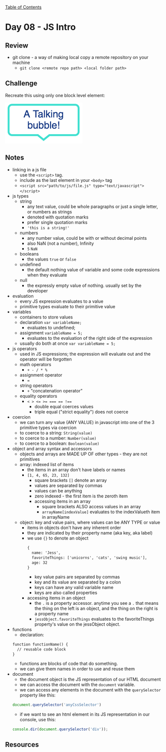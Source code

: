 [Table of Contents](/README.md)

# Day 08 - JS Intro

## Review
- git clone - a way of making local copy a remote repository on your machine
  - `git clone <remote repo path> <local folder path>`

## Challenge
Recreate this using only one block level element:

![talking bubble](../images/talking-bubble.png)

## Notes
- linking in a js file
  - use the `<script>` tag.
  - include as the last element in your `<body>` tag
  - `<script src="path/to/js/file.js" type="text/javascript"></script>`
- js types
  - string
    - any text value, could be whole paragraphs or just a single letter, or numbers as strings
    - denoted with quotation marks
    - prefer single quotation marks
    - `'this is a string!'`
  - numbers
    - any number value, could be with or without decimal points
    - also NaN (not a number), Infinity
    - `5` `NaN`
  - booleans
    - the values `true` or `false`
  - undefined
    - the default nothing value of variable and some code expressions when they evaluate
  - null
    - the expressly empty value of nothing. usually set by the developer
- evaluation
  - every JS expression evaluates to a value
  - primitive types evaluate to their primitive value
- variables
  - containers to store values
  - declaration `var variableName;`
    - evaluates to undefined;
  - assignment `variableName = 5;`
    - evaluates to the evaluation of the right side of the expression
  - usually do both at once `var variableName = 5;`
- js operators
  - used in JS expressions; the expression will evaluate out and the operator will be forgotten
  - math operators
    - `+ - / * %`
  - assignment operator
    - `=`
  - string operators
    - `+` "concatenation operator"
  - equality operators
    - `< > <= >= === == !==`
      - double equal coerces values
      - triple equal ("strict equality") does not coerce
- coercion
  - we can turn any value (ANY VALUE) in javascript into one of the 3 primitive types via coercion
  - to coerce to a string: `String(value)`
  - to coerce to a number: `Number(value)`
  - to coerce to a boolean: `Boolean(value)`
- object and array syntax and accessors
  - objects and arrays are MADE UP OF other types - they are not primitives
  - array: indexed list of items
    - the items in an array don't have labels or names
    - `[1, 4, 65, 23, 132]`
      - square brackets `[]` denote an array
      - values are separated by commas
      - values can be anything
      - zero indexed - the first item is the zeroth item
      - accessing items in an array
        - square brackets ALSO access values in an array
        - `arrayName[indexValue]` evaluates to the indexValueth item in arrayName
  - object: key and value pairs, where values can be ANY TYPE or value
    - items in objects don't have any inherent order
    - they are indicated by their property name (aka key, aka label)
    - we use `{}` to denote an object
      ```
      {
        name: 'Jess',
        favoriteThings: ['unicorns', 'cats', 'swing music'],
        age: 32
      }
      ```
      - key value pairs are separated by commas
      - key and its value are separated by a colon
      - keys can have any valid variable name
      - keys are also called properties
    - accessing items in an object
      - the `.` is a property accessor. anytime you see a `.` that means the thing on the left is an object, and the thing on the right is a property name
      - `jessObject.favoriteThings` evaluates to the favoriteThings property's value on the jessObject object.
- functions
  - declaration:
  ```
  function functionName() {
    // reusable code block
  }
  ```
  - functions are blocks of code that do something.
  - we can give them names in order to use and reuse them
- document
  - the document object is the JS representation of our HTML document
  - we can access the document with the `document` variable.
  - we can access any elements in the document with the `querySelector` property like this:
  ```js
  document.querySelector('anyCssSelector')
  ```
  - if we want to see an html element in its JS representation in our console, use this:
  ```js
  console.dir(document.querySelector('div'));
  ```

## Resources
